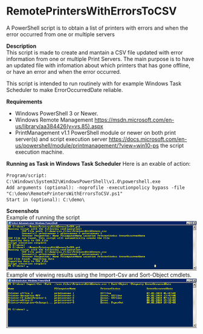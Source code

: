 # RemotePrintersWithErrorsToCSV
A PowerShell script is to obtain a list of printers with errors and when the error occurred from one or multiple servers

**Description**  
This script is made to create and mantain a CSV file updated with error information from one or multiple Print Servers.
The main purpose is to have an updated file with infomation about which printers that has gone offline, or have an error and when the error occurred.

This script is intended to run routinely with for example Windows Task Scheduler to make ErrorOccurredDate reliable.

**Requirements**
* Windows PowerShell 3 or Newer.
* Windows Remote Management
  https://msdn.microsoft.com/en-us/library/aa384426(v=vs.85).aspx
* PrintManagement v1.1 PowerShell module or newer on both print server(s) and script execution server
  https://docs.microsoft.com/en-us/powershell/module/printmanagement/?view=win10-ps
  the script execution machine.

**Running as Task in Windows Task Scheduler**
Here is an exable of action:
    
    Program/script: C:\Windows\System32\WindowsPowerShell\v1.0\powershell.exe
    Add arguments (optional): -noprofile -executionpolicy bypass -file "C:\demo\RemotePrintersWithErrorsToCSV.ps1"
    Start in (optional): C:\demo\


**Screenshots**  
Example of running the script  
![alt tag](images/run_demo.png)
Example of viewing results using the Import-Csv and Sort-Object cmdlets.
![alt tag](images/csv_results_demo.png)
